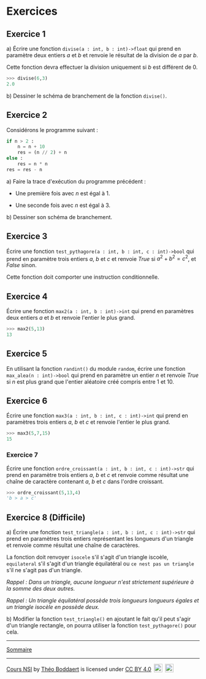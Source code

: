 # Exercices

## Exercice 1

a) Écrire une fonction `divise(a : int, b : int)->float` qui prend en paramètre deux entiers $a$ et $b$ et renvoie le résultat de la division de $a$ par $b$.

Cette fonction devra effectuer la division uniquement si $b$ est différent de $0$.

```python
>>> divise(6,3)
2.0
```

b) Dessiner le schéma de branchement de la fonction `divise()`.

## Exercice 2

Considérons le programme suivant :

```python linenums="1"
if n > 2 :
    n = n + 10
    res = (n // 2) + n
else :
    res = n * n
res = res - n
```

a) Faire la trace d'exécution du programme précédent :

- Une première fois avec $n$ est égal à $1$.

- Une seconde fois avec $n$ est égal à $3$.

b) Dessiner son schéma de branchement.

## Exercice 3

Écrire une fonction ``test_pythagore(a : int, b : int, c : int)->bool`` qui prend en paramètre trois entiers $a$, $b$ et $c$ et renvoie $True$ si $a^2 + b^2 = c^2$, et $False$ sinon.

Cette fonction doit comporter une instruction conditionnelle.

## Exercice 4

Écrire une fonction ``max2(a : int, b : int)->int`` qui prend en paramètres deux entiers $a$ et $b$ et renvoie l'entier le plus grand.

```python
>>> max2(5,13)
13
```

## Exercice 5

En utilisant la fonction `randint()` du module `random`, écrire une fonction `max_alea(n : int)->bool` qui prend en paramètre un entier $n$ et renvoie $True$ si $n$ est plus grand que l'entier aléatoire créé compris entre $1$ et $10$.

## Exercice 6

Écrire une fonction ``max3(a : int, b : int, c : int)->int`` qui prend en paramètres trois entiers $a$, $b$ et $c$ et renvoie l'entier le plus grand.

```python
>>> max3(5,7,15)
15
```

### Exercice 7

Écrire une fonction ``ordre_croissant(a : int, b : int, c : int)->str`` qui prend en paramètre trois entiers $a$, $b$ et $c$ et renvoie comme résultat une chaîne de caractère contenant $a$, $b$ et $c$ dans l'ordre croissant.

```python
>>> ordre_croissant(5,13,4)
'b > a > c'
```

## Exercice 8 (Difficile)

a) Écrire une fonction ``test_triangle(a : int, b : int, c : int)->str`` qui prend en paramètres trois entiers représentant les longueurs d'un triangle et renvoie comme résultat une chaîne de caractères.

La fonction doit renvoyer `isocele` s'il s'agit d'un triangle iscoèle, `equilateral` s'il s'agit d'un triangle équilatéral ou `ce nest pas un triangle` s'il ne s'agit pas d'un triangle.

*Rappel : Dans un triangle, aucune longueur n'est strictement supérieure à la somme des deux autres.*

*Rappel : Un triangle équilatéral possède trois longueurs longueurs égales et un triangle isocèle en possède deux.*

b) Modifier la fonction ``test_triangle()`` en ajoutant le fait qu'il peut s'agir d'un triangle rectangle, on pourra utiliser la fonction ``test_pythagore()`` pour cela.

_______________

[Sommaire](./../../../README.md)

___________

<p xmlns:cc="http://creativecommons.org/ns#" xmlns:dct="http://purl.org/dc/terms/"><a property="dct:title" rel="cc:attributionURL" href="https://github.com/boddaert/nsi">Cours NSI</a> by <a rel="cc:attributionURL dct:creator" property="cc:attributionName" href="https://github.com/boddaert">Théo Boddaert</a> is licensed under <a href="https://creativecommons.org/licenses/by/4.0/?ref=chooser-v1" target="_blank" rel="license noopener noreferrer" style="display:inline-block;">CC BY 4.0</a>  <img style="height:22px!important;margin-left:3px;vertical-align:text-bottom;" src="https://mirrors.creativecommons.org/presskit/icons/cc.svg?ref=chooser-v1" alt="">  <img style="height:22px!important;margin-left:3px;vertical-align:text-bottom;" src="https://mirrors.creativecommons.org/presskit/icons/by.svg?ref=chooser-v1" alt=""></p> 